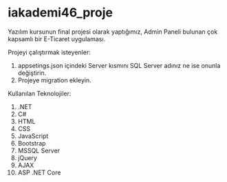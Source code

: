 # iakademi46_proje
Yazılım kursunun final projesi olarak yaptığımız, Admin Paneli bulunan çok kapsamlı bir E-Ticaret uygulaması.

Projeyi çalıştırmak isteyenler:
1. appsetings.json içindeki Server kısmını SQL Server adınız ne ise onunla değiştirin.
2. Projeye migration ekleyin.

Kullanılan Teknolojiler:
1. .NET
2. C#
3. HTML
4. CSS
5. JavaScript
6. Bootstrap
7. MSSQL Server
8. jQuery
9. AJAX
10. ASP .NET Core
